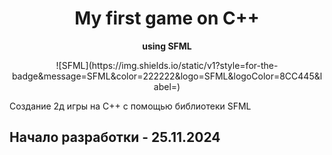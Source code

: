 <div align="center">
    <h1>My first game on C++</h1>
    <p>
        <strong>using SFML</strong>
    </p>
    <p>
![SFML](https://img.shields.io/static/v1?style=for-the-badge&message=SFML&color=222222&logo=SFML&logoColor=8CC445&label=)
    </p>
</div>

Создание 2д игры на С++ с помощью библиотеки SFML

## Начало разработки - 25.11.2024

